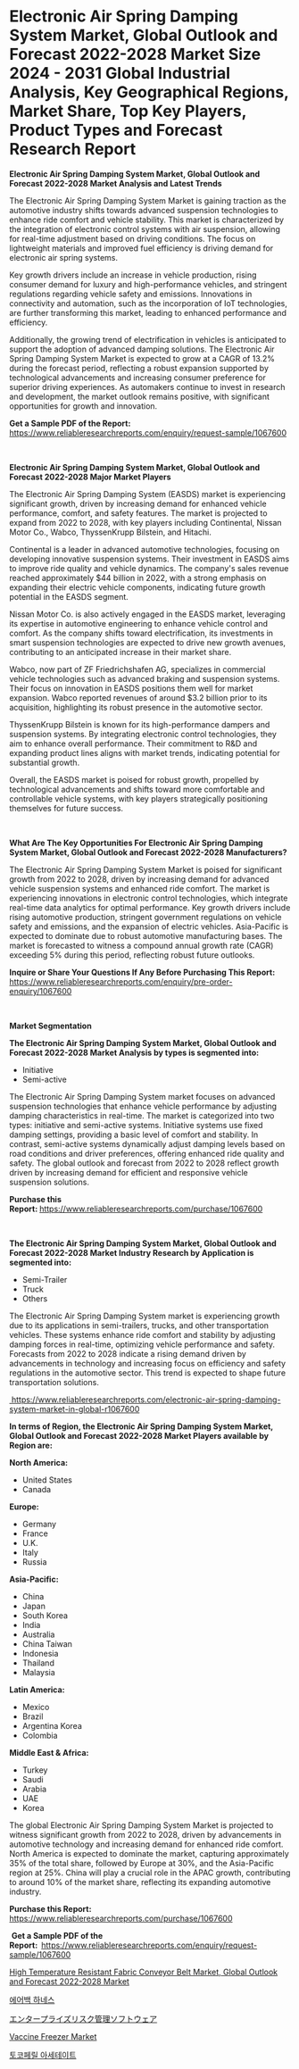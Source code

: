 <p><h1>Electronic Air Spring Damping System Market, Global Outlook and Forecast 2022-2028 Market Size 2024 - 2031 Global Industrial Analysis, Key Geographical Regions, Market Share, Top Key Players, Product Types and Forecast Research Report</h1></p><p><strong>Electronic Air Spring Damping System Market, Global Outlook and Forecast 2022-2028 Market Analysis and Latest Trends</strong></p>
<p><p>The Electronic Air Spring Damping System Market is gaining traction as the automotive industry shifts towards advanced suspension technologies to enhance ride comfort and vehicle stability. This market is characterized by the integration of electronic control systems with air suspension, allowing for real-time adjustment based on driving conditions. The focus on lightweight materials and improved fuel efficiency is driving demand for electronic air spring systems.</p><p>Key growth drivers include an increase in vehicle production, rising consumer demand for luxury and high-performance vehicles, and stringent regulations regarding vehicle safety and emissions. Innovations in connectivity and automation, such as the incorporation of IoT technologies, are further transforming this market, leading to enhanced performance and efficiency.</p><p>Additionally, the growing trend of electrification in vehicles is anticipated to support the adoption of advanced damping solutions. The Electronic Air Spring Damping System Market is expected to grow at a CAGR of 13.2% during the forecast period, reflecting a robust expansion supported by technological advancements and increasing consumer preference for superior driving experiences. As automakers continue to invest in research and development, the market outlook remains positive, with significant opportunities for growth and innovation.</p></p>
<p><strong>Get a Sample PDF of the Report:&nbsp;</strong> <a href="https://www.reliableresearchreports.com/enquiry/request-sample/1067600">https://www.reliableresearchreports.com/enquiry/request-sample/1067600</a></p>
<p>&nbsp;</p>
<p><strong>Electronic Air Spring Damping System Market, Global Outlook and Forecast 2022-2028 Major Market Players</strong></p>
<p><p>The Electronic Air Spring Damping System (EASDS) market is experiencing significant growth, driven by increasing demand for enhanced vehicle performance, comfort, and safety features. The market is projected to expand from 2022 to 2028, with key players including Continental, Nissan Motor Co., Wabco, ThyssenKrupp Bilstein, and Hitachi.</p><p>Continental is a leader in advanced automotive technologies, focusing on developing innovative suspension systems. Their investment in EASDS aims to improve ride quality and vehicle dynamics. The company's sales revenue reached approximately $44 billion in 2022, with a strong emphasis on expanding their electric vehicle components, indicating future growth potential in the EASDS segment.</p><p>Nissan Motor Co. is also actively engaged in the EASDS market, leveraging its expertise in automotive engineering to enhance vehicle control and comfort. As the company shifts toward electrification, its investments in smart suspension technologies are expected to drive new growth avenues, contributing to an anticipated increase in their market share.</p><p>Wabco, now part of ZF Friedrichshafen AG, specializes in commercial vehicle technologies such as advanced braking and suspension systems. Their focus on innovation in EASDS positions them well for market expansion. Wabco reported revenues of around $3.2 billion prior to its acquisition, highlighting its robust presence in the automotive sector.</p><p>ThyssenKrupp Bilstein is known for its high-performance dampers and suspension systems. By integrating electronic control technologies, they aim to enhance overall performance. Their commitment to R&D and expanding product lines aligns with market trends, indicating potential for substantial growth.</p><p>Overall, the EASDS market is poised for robust growth, propelled by technological advancements and shifts toward more comfortable and controllable vehicle systems, with key players strategically positioning themselves for future success.</p></p>
<p>&nbsp;</p>
<p><strong>What Are The Key Opportunities For Electronic Air Spring Damping System Market, Global Outlook and Forecast 2022-2028 Manufacturers?</strong></p>
<p><p>The Electronic Air Spring Damping System Market is poised for significant growth from 2022 to 2028, driven by increasing demand for advanced vehicle suspension systems and enhanced ride comfort. The market is experiencing innovations in electronic control technologies, which integrate real-time data analytics for optimal performance. Key growth drivers include rising automotive production, stringent government regulations on vehicle safety and emissions, and the expansion of electric vehicles. Asia-Pacific is expected to dominate due to robust automotive manufacturing bases. The market is forecasted to witness a compound annual growth rate (CAGR) exceeding 5% during this period, reflecting robust future outlooks.</p></p>
<p><strong>Inquire or Share Your Questions If Any Before Purchasing This Report:</strong> <a href="https://www.reliableresearchreports.com/enquiry/pre-order-enquiry/1067600">https://www.reliableresearchreports.com/enquiry/pre-order-enquiry/1067600</a></p>
<p>&nbsp;</p>
<p><strong>Market Segmentation</strong></p>
<p><strong>The Electronic Air Spring Damping System Market, Global Outlook and Forecast 2022-2028 Market Analysis by types is segmented into:</strong></p>
<p><ul><li>Initiative</li><li>Semi-active</li></ul></p>
<p><p>The Electronic Air Spring Damping System market focuses on advanced suspension technologies that enhance vehicle performance by adjusting damping characteristics in real-time. The market is categorized into two types: initiative and semi-active systems. Initiative systems use fixed damping settings, providing a basic level of comfort and stability. In contrast, semi-active systems dynamically adjust damping levels based on road conditions and driver preferences, offering enhanced ride quality and safety. The global outlook and forecast from 2022 to 2028 reflect growth driven by increasing demand for efficient and responsive vehicle suspension solutions.</p></p>
<p><strong>Purchase this Report:&nbsp;</strong><a href="https://www.reliableresearchreports.com/purchase/1067600">https://www.reliableresearchreports.com/purchase/1067600</a></p>
<p>&nbsp;</p>
<p><strong>The Electronic Air Spring Damping System Market, Global Outlook and Forecast 2022-2028 Market Industry Research by Application is segmented into:</strong></p>
<p><ul><li>Semi-Trailer</li><li>Truck</li><li>Others</li></ul></p>
<p><p>The Electronic Air Spring Damping System market is experiencing growth due to its applications in semi-trailers, trucks, and other transportation vehicles. These systems enhance ride comfort and stability by adjusting damping forces in real-time, optimizing vehicle performance and safety. Forecasts from 2022 to 2028 indicate a rising demand driven by advancements in technology and increasing focus on efficiency and safety regulations in the automotive sector. This trend is expected to shape future transportation solutions.</p></p>
<p><a href="https://www.reliableresearchreports.com/electronic-air-spring-damping-system-market-in-global-r1067600">&nbsp;https://www.reliableresearchreports.com/electronic-air-spring-damping-system-market-in-global-r1067600</a></p>
<p><strong>In terms of Region, the Electronic Air Spring Damping System Market, Global Outlook and Forecast 2022-2028 Market Players available by Region are:</strong></p>
<p>
    <p> <strong> North America: </strong>
        <ul>
            <li>United States</li>
            <li>Canada</li>
        </ul>
        </p> 
    <p> <strong> Europe: </strong>
        <ul>
            <li>Germany</li>
            <li>France</li>
            <li>U.K.</li>
            <li>Italy</li>
            <li>Russia</li>
        </ul>
        </p> 
    <p> <strong> Asia-Pacific: </strong>
        <ul>
            <li>China</li>
            <li>Japan</li>
            <li>South Korea</li>
            <li>India</li>
            <li>Australia</li>
            <li>China Taiwan</li>
            <li>Indonesia</li>
            <li>Thailand</li>
            <li>Malaysia</li>
        </ul>
        </p> 
    <p> <strong> Latin America: </strong>
        <ul>
            <li>Mexico</li>
            <li>Brazil</li>
            <li>Argentina Korea</li>
            <li>Colombia</li>
        </ul>
        </p> 
    <p> <strong> Middle East & Africa: </strong>
        <ul>
            <li>Turkey</li>
            <li>Saudi</li>
            <li>Arabia</li>
            <li>UAE</li>
            <li>Korea</li>
        </ul>
    </p>
    </p>
<p><p>The global Electronic Air Spring Damping System Market is projected to witness significant growth from 2022 to 2028, driven by advancements in automotive technology and increasing demand for enhanced ride comfort. North America is expected to dominate the market, capturing approximately 35% of the total share, followed by Europe at 30%, and the Asia-Pacific region at 25%. China will play a crucial role in the APAC growth, contributing to around 10% of the market share, reflecting its expanding automotive industry.</p></p>
<p><strong>Purchase this Report: </strong><a href="https://www.reliableresearchreports.com/purchase/1067600">https://www.reliableresearchreports.com/purchase/1067600</a></p>
<p>&nbsp;<strong>Get a Sample PDF of the Report:&nbsp;&nbsp;</strong><a href="https://www.reliableresearchreports.com/enquiry/request-sample/1067600">https://www.reliableresearchreports.com/enquiry/request-sample/1067600</a></p>
<p><strong></strong></p>
<p><p><a href="https://github.com/ChiragRp1/Market-Research-Report-List-6/blob/main/high-temperature-resistant-fabric-conveyor-belt-market-global-outlook-and-forecast-2022-2028-market.md">High Temperature Resistant Fabric Conveyor Belt Market, Global Outlook and Forecast 2022-2028 Market</a></p><p><a href="https://medium.com/@bobbykihnyt57786/%EC%97%90%EC%96%B4%EB%B0%B1-%ED%95%98%EB%8B%88%EC%8A%A4-%EC%8B%9C%EC%9E%A5-%EC%A1%B0%EC%82%AC-%EB%B0%8F-%EC%82%B0%EC%97%85-%EC%A7%84%ED%99%94%EC%99%80-2031%EB%85%84%EA%B9%8C%EC%A7%80%EC%9D%98-%EC%98%88%EC%B8%A1-c6916bd19c35">에어백 하네스</a></p><p><a href="https://medium.com/@val0mzimin/%E3%82%A8%E3%83%B3%E3%82%BF%E3%83%BC%E3%83%97%E3%83%A9%E3%82%A4%E3%82%BA%E3%83%AA%E3%82%B9%E3%82%AF%E7%AE%A1%E7%90%86%E3%82%BD%E3%83%95%E3%83%88%E3%82%A6%E3%82%A7%E3%82%A2%E5%B8%82%E5%A0%B4-2024%E5%B9%B4%E3%81%8B%E3%82%892031%E5%B9%B4%E3%81%AE%E3%82%B0%E3%83%AD%E3%83%BC%E3%83%90%E3%83%AB%E5%B8%82%E5%A0%B4%E3%82%A4%E3%83%B3%E3%82%B5%E3%82%A4%E3%83%88%E3%81%A8%E8%B2%A9%E5%A3%B2%E5%8B%95%E5%90%91-86d5fcf99ec8">エンタープライズリスク管理ソフトウェア</a></p><p><a href="https://issuu.com/reportprime-2/docs/vaccine-freezer-market-size-2030.pp_b75539763a6299">Vaccine Freezer Market</a></p><p><a href="https://medium.com/@bobbykihnyt57786/%ED%86%A0%EC%BD%94%ED%8E%98%EB%A1%A4-%EC%95%84%EC%84%B8%ED%85%8C%EC%9D%B4%ED%8A%B8%EC%97%90-%EB%8C%80%ED%95%9C-%EA%B8%80%EB%A1%9C%EB%B2%8C-%EA%B4%80%EC%A0%90-%EC%8B%9C%EC%9E%A5-%EB%8F%99%ED%96%A5-%EB%8F%84%EC%A0%84-%EA%B3%BC%EC%A0%9C-%EB%B0%8F-%EC%A0%84%EB%A7%9D-2024-2031-4014b599e078">토코페릴 아세테이트</a></p></p>